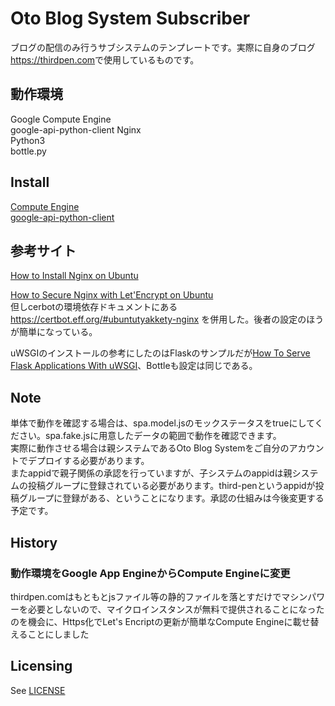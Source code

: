 # Oto Blog System Subscriber
ブログの配信のみ行うサブシステムのテンプレートです。実際に自身のブログ<https://thirdpen.com>で使用しているものです。

## 動作環境
Google Compute Engine  
google-api-python-client
Nginx  
Python3  
bottle.py

## Install
[Compute Engine](https://cloud.google.com/compute/docs/?hl=ja)  
[google-api-python-client](https://developers.google.com/api-client-library/python/start/installation)

## 参考サイト
[How to Install Nginx on Ubuntu](https://www.digitalocean.com/community/tutorials/how-to-install-nginx-on-ubuntu-16-04)  

[How to Secure Nginx with Let'Encrypt on Ubuntu](https://www.digitalocean.com/community/tutorials/how-to-secure-nginx-with-let-s-encrypt-on-ubuntu-16-04)  
但しcerbotの環境依存ドキュメントにある
<https://certbot.eff.org/#ubuntutyakkety-nginx>
を併用した。後者の設定のほうが簡単になっている。  

uWSGIのインストールの参考にしたのはFlaskのサンプルだが[How To Serve Flask Applications With uWSGI](https://www.digitalocean.com/community/tutorials/how-to-serve-flask-applications-with-uwsgi-and-nginx-on-ubuntu-16-04)、Bottleも設定は同じである。

## Note
単体で動作を確認する場合は、spa.model.jsのモックステータスをtrueにしてください。spa.fake.jsに用意したデータの範囲で動作を確認できます。  
実際に動作させる場合は親システムであるOto Blog Systemをご自分のアカウントでデプロイする必要があります。  
またappidで親子関係の承認を行っていますが、子システムのappidは親システムの投稿グループに登録されている必要があります。third-penというappidが投稿グループに登録がある、ということになります。承認の仕組みは今後変更する予定です。

## History
### 動作環境をGoogle App EngineからCompute Engineに変更
thirdpen.comはもともとjsファイル等の静的ファイルを落とすだけでマシンパワーを必要としないので、マイクロインスタンスが無料で提供されることになったのを機会に、Https化でLet's Encriptの更新が簡単なCompute Engineに載せ替えることにしました
## Licensing
See [LICENSE](LICENSE)
